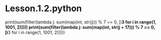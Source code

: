 # Lesson.1.2.python
print(sum(filter(lambda j: sum(map(int, str(j))) % 7 == 0, [i**3 for i in range(1, 1001, 2)])))
print(sum(filter(lambda j: sum(map(int, str(j + 17))) % 7 == 0, [i**3 for i in range(1, 1001, 2)])))
